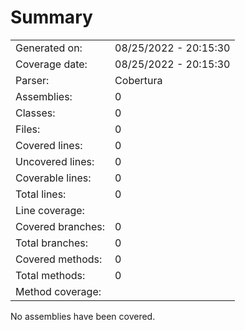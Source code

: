 ﻿# Summary
|||
|:---|:---|
| Generated on: | 08/25/2022 - 20:15:30 |
| Coverage date: | 08/25/2022 - 20:15:30 |
| Parser: | Cobertura |
| Assemblies: | 0 |
| Classes: | 0 |
| Files: | 0 |
| Covered lines: | 0 |
| Uncovered lines: | 0 |
| Coverable lines: | 0 |
| Total lines: | 0 |
| Line coverage: |  |
| Covered branches: | 0 |
| Total branches: | 0 |
| Covered methods: | 0 |
| Total methods: | 0 |
| Method coverage: |  |

No assemblies have been covered.
